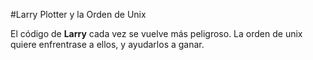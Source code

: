 #Larry Plotter y la Orden de Unix

El código de **Larry** cada vez se vuelve más peligroso.
La orden de unix quiere enfrentrase a ellos, y ayudarlos a ganar.

